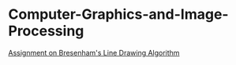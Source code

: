 # Computer-Graphics-and-Image-Processing

[Assignment on Bresenham's Line Drawing Algorithm](https://github.com/Ridwan60/Computer-Graphics-and-Image-Processing/blob/main/assignment-1.ipynb)
